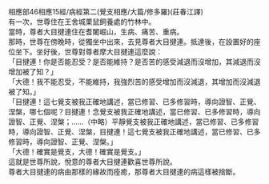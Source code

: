 相應部46相應15經/病經第二(覺支相應/大篇/修多羅)(莊春江譯)  
有一次，世尊住在王舍城栗鼠飼養處的竹林中。  
當時，尊者大目揵連住在耆闍崛山，生病、痛苦、重病。  
那時，世尊在傍晚時，從獨坐中出來，去見尊者大目揵連。抵達後，在設置好的座位坐下。坐好後，世尊對尊者摩大目揵連這麼說：  
「目揵連！你是否能忍受？是否能維持？是否苦的感受減退而沒增加，其減退而沒增加被了知？」  
「大德！我不能忍受，不能維持，我強烈苦的感受增加而沒減退，其增加而沒減退被了知。」  
「目揵連！這七覺支被我正確地講述，當已修習、已多修習時，導向證智、正覺、涅槃，哪七個呢？目揵連！念覺支被我正確地講述，當已修習、已多修習時，導向證智、正覺、涅槃；……（中略）平靜覺支被我正確地講述，當已修習、已多修習時，導向證智、正覺、涅槃，目揵連！這七覺支被我正確地講述，當已修習、已多修習時，導向證智、正覺、涅槃。」  
「大德！確實是覺支，大德！確實是覺支。」  
這就是世尊所說，悅意的尊者大目揵連歡喜世尊所說。  
尊者大目揵連的病由那樣的緣故而痊癒，那尊者大目揵連的病這樣被捨斷。  
  
  
